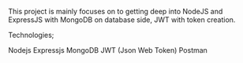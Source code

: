 This project is mainly focuses on to getting deep into NodeJS and ExpressJS with MongoDB on database side, JWT with token creation.

Technologies;

Nodejs
Expressjs
MongoDB
JWT (Json Web Token)
Postman
